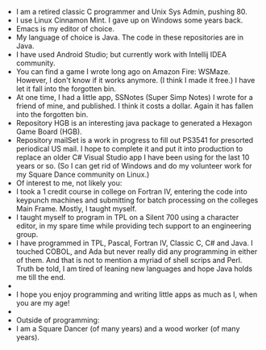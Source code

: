 - I am  a retired classic C programmer and Unix Sys Admin, pushing 80.
- I use Linux Cinnamon Mint. I gave up on Windows some years back.
- Emacs is my editor of choice.
- My language of choice is Java. The code in these repositories are in Java.
- I have used Android Studio; but currently work with Intellij IDEA community.
- You can find a game I wrote long ago on Amazon Fire: WSMaze. However, I don't know if it works anymore. (I think I made it free.) I have let it fall into the forgotten bin.
- At one time, I had a little app, SSNotes (Super Simp Notes) I wrote for a friend of mine, and published. I think it costs a dollar. Again it has fallen into the forgotten bin.
- Repository HGB is an interesting java package to generated a Hexagon Game Board (HGB).
- Repository mailSet is a work in progress to fill out PS3541 for presorted periodical US mail.
I hope to complete it and put it into production to replace an older C# Visual Studio app I have been using for the last 10 years or so. (So I can get rid of Windows and do my volunteer work for my Square Dance community on Linux.)
- Of interest to me, not likely you:
- I took a 1 credit course in college on Fortran IV, entering the code into keypunch machines and submitting for batch processing on the colleges Main Frame. Mostly, I taught myself.
- I taught myself to program in TPL on a Silent 700 using a character editor, in my spare time while providing tech support to an engineering group.
- I have programmed in TPL, Pascal, Fortran IV, Classic C, C# and Java. I touched COBOL, and Ada but never really did any programming in either of them. And that is not to mention a myriad of shell scrips and Perl. Truth be told, I am tired of leaning new languages and hope Java holds me till the end.
- 
- I hope you enjoy programming and writing little apps as much as I, when you are my age!
- 
- Outside of programming:
- I am a Square Dancer (of many years) and a wood worker (of many years).

